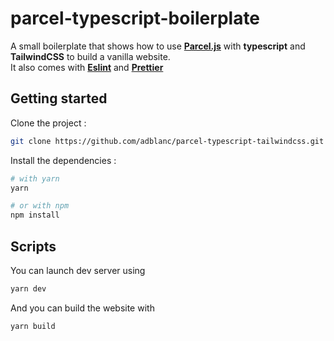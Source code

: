 # parcel-typescript-boilerplate

A small boilerplate that shows how to use **[Parcel.js](https://github.com/parcel-bundler/parcel)** with **typescript** and **TailwindCSS** to build a vanilla website.<br/>
It also comes with **[Eslint](https://github.com/eslint/eslint)** and **[Prettier](https://github.com/prettier/prettier)**

## Getting started

Clone the project :

```sh
git clone https://github.com/adblanc/parcel-typescript-tailwindcss.git

```

Install the dependencies :

```sh
# with yarn
yarn

# or with npm
npm install
```

## Scripts

You can launch dev server using

```sh
yarn dev
```

And you can build the website with

```sh
yarn build
```
